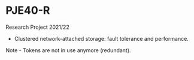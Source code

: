 # PJE40-R
Research Project 2021/22

- Clustered network-attached storage: fault tolerance and performance.

Note - Tokens are not in use anymore (redundant).
